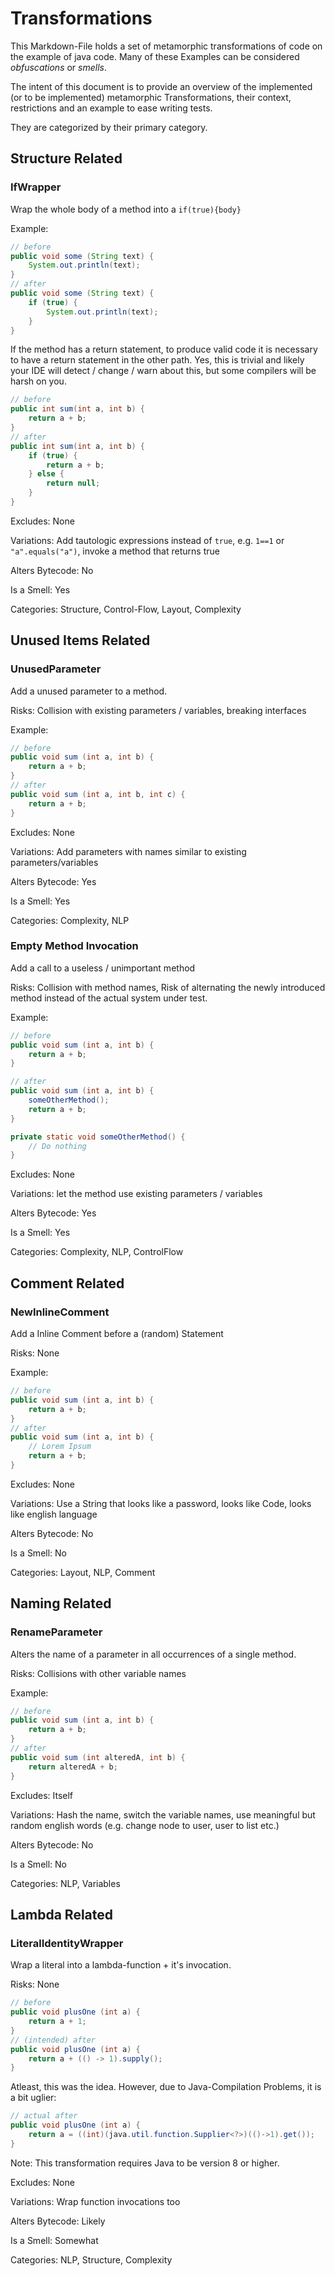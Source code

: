 # Transformations

This Markdown-File holds a set of metamorphic transformations of code on the example of java code.
Many of these Examples can be considered *obfuscations* or *smells*.

The intent of this document is to provide an overview of the implemented (or to be implemented) metamorphic Transformations,
their context, restrictions and an example to ease writing tests.

They are categorized by their primary category.

## Structure Related

### IfWrapper

Wrap the whole body of a method into a `if(true){body}`

Example:

```Java
// before
public void some (String text) {
    System.out.println(text);
}
// after
public void some (String text) {
    if (true) {
        System.out.println(text);
    }
}
```

If the method has a return statement, to produce valid code it is necessary to have a return statement in the other path. 
Yes, this is trivial and likely your IDE will detect / change / warn about this, but some compilers will be harsh on you.

```Java
// before
public int sum(int a, int b) {
    return a + b;
}
// after
public int sum(int a, int b) {
    if (true) {
        return a + b;
    } else {
        return null;
    }
}
```

Excludes: None

Variations: Add tautologic expressions instead of `true`, e.g. `1==1` or `"a".equals("a")`, invoke a method that returns true

Alters Bytecode: No

Is a Smell: Yes

Categories: Structure, Control-Flow, Layout, Complexity

## Unused Items Related

### UnusedParameter

Add a unused parameter to a method.

Risks: Collision with existing parameters / variables, breaking interfaces

Example:

```Java
// before
public void sum (int a, int b) {
    return a + b;
}
// after
public void sum (int a, int b, int c) {
    return a + b;
}
```

Excludes: None

Variations: Add parameters with names similar to existing parameters/variables

Alters Bytecode: Yes

Is a Smell: Yes

Categories: Complexity, NLP

### Empty Method Invocation

Add a call to a useless / unimportant method

Risks: Collision with method names, Risk of alternating the newly introduced method instead of the actual system under test.

Example:

```Java
// before
public void sum (int a, int b) {
    return a + b;
}

// after
public void sum (int a, int b) {
    someOtherMethod();
    return a + b;
}

private static void someOtherMethod() {
    // Do nothing
}
```

Excludes: None

Variations: let the method use existing parameters / variables

Alters Bytecode: Yes

Is a Smell: Yes

Categories: Complexity, NLP, ControlFlow

## Comment Related

### NewInlineComment

Add a Inline Comment before a (random) Statement

Risks: None

Example:

```Java
// before
public void sum (int a, int b) {
    return a + b;
}
// after
public void sum (int a, int b) {
    // Lorem Ipsum
    return a + b;
}
```

Excludes: None

Variations: Use a String that looks like a password, looks like Code, looks like english language

Alters Bytecode: No

Is a Smell: No

Categories: Layout, NLP, Comment

## Naming Related

### RenameParameter

Alters the name of a parameter in all occurrences of a single method.

Risks: Collisions with other variable names

Example:

```Java
// before
public void sum (int a, int b) {
    return a + b;
}
// after
public void sum (int alteredA, int b) {
    return alteredA + b;
}
```

Excludes: Itself

Variations: Hash the name, switch the variable names, use meaningful but random english words (e.g. change node to user, user to list etc.)

Alters Bytecode: No

Is a Smell: No

Categories: NLP, Variables

## Lambda Related

### LiteralIdentityWrapper

Wrap a literal into a lambda-function + it's invocation.

Risks: None

```Java
// before
public void plusOne (int a) {
    return a + 1;
}
// (intended) after
public void plusOne (int a) {
    return a + (() -> 1).supply();
}
```

Atleast, this was the idea. However, due to Java-Compilation Problems, 
it is a bit uglier: 

```Java
// actual after
public void plusOne (int a) {
    return a = ((int)(java.util.function.Supplier<?>)(()->1).get());
}
```

Note: This transformation requires Java to be version 8 or higher.

Excludes: None

Variations: Wrap function invocations too

Alters Bytecode: Likely

Is a Smell: Somewhat

Categories: NLP, Structure, Complexity
